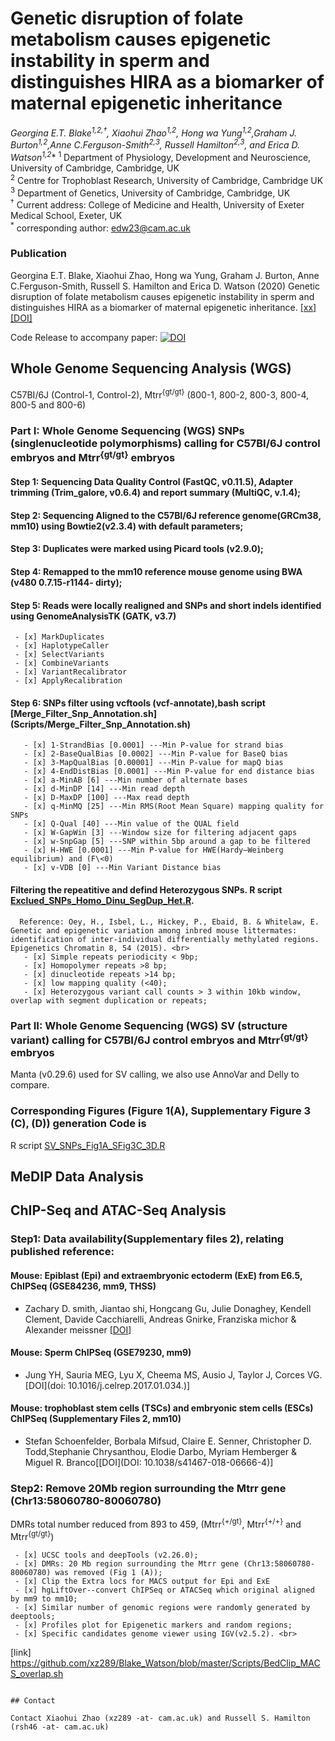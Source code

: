 # Genetic disruption of folate metabolism causes epigenetic instability in sperm and distinguishes HIRA as a biomarker of maternal epigenetic inheritance
**Georgina E.T. Blake<sup>1,2,†</sup>, Xiaohui Zhao<sup>1,2</sup>, Hong wa Yung<sup>1,2</sup>,Graham J. Burton<sup>1,2</sup>,Anne C.Ferguson-Smith<sup>2,3</sup>,
Russell Hamilton<sup>2,3</sup>, and Erica D. Watson<sup>1,2*</sup>**
<sup>1</sup> Department of Physiology, Development and Neuroscience, University of Cambridge, Cambridge, UK <br>
<sup>2</sup> Centre for Trophoblast Research, University of Cambridge, Cambridge UK<br>
<sup>3</sup> Department of Genetics, University of Cambridge, Cambridge, UK<br>
<sup>†</sup> Current address: College of Medicine and Health, University of Exeter Medical School, Exeter, UK<br>
<sup>*</sup> corresponding author: edw23@cam.ac.uk<br>

### Publication ###

Georgina E.T. Blake, Xiaohui Zhao, Hong wa Yung, Graham J. Burton, Anne C.Ferguson-Smith, Russell S. Hamilton and Erica D. Watson (2020) Genetic disruption of folate metabolism causes epigenetic instability in sperm and distinguishes HIRA as a biomarker of maternal epigenetic inheritance. [[xx]](http://www.xx) [[DOI]](https://doi.org/xx)

Code Release to accompany paper: [![DOI](xx)](xx)


## Whole Genome Sequencing Analysis (WGS) <br>
 C57BI/6J (Control-1, Control-2), Mtrr<sup>{gt/gt}</sup> (800-1, 800-2, 800-3, 800-4, 800-5 and 800-6)
### Part I: Whole Genome Sequencing (WGS) SNPs (singlenucleotide polymorphisms) calling for C57BI/6J control embryos and Mtrr<sup>{gt/gt}</sup> embryos
#### Step 1: Sequencing Data Quality Control (FastQC, v0.11.5), Adapter trimming (Trim_galore, v0.6.4) and report summary (MultiQC, v.1.4);
#### Step 2: Sequencing Aligned to the C57Bl/6J reference genome(GRCm38, mm10) using Bowtie2(v2.3.4) with default parameters;
#### Step 3: Duplicates were marked using Picard tools (v2.9.0);
#### Step 4: Remapped to the mm10 reference mouse genome using BWA (v480 0.7.15-r1144- dirty);
#### Step 5: Reads were locally realigned and SNPs and short indels identified using GenomeAnalysisTK (GATK, v3.7) <br>
     - [x] MarkDuplicates
     - [x] HaplotypeCaller
     - [x] SelectVariants
     - [x] CombineVariants
     - [x] VariantRecalibrator
     - [x] ApplyRecalibration
#### Step 6: SNPs filter using vcftools (vcf-annotate),bash script [Merge_Filter_Snp_Annotation.sh] (Scripts/Merge_Filter_Snp_Annotation.sh) <br>
       - [x] 1-StrandBias [0.0001] ---Min P-value for strand bias
       - [x] 2-BaseQualBias [0.0002] ---Min P-value for BaseQ bias
       - [x] 3-MapQualBias [0.00001] ---Min P-value for mapQ bias
       - [x] 4-EndDistBias [0.0001] ---Min P-value for end distance bias
       - [x] a-MinAB [6] ---Min number of alternate bases
       - [x] d-MinDP [14] ---Min read depth
       - [x] D-MaxDP [100] ---Max read depth
       - [x] q-MinMQ [25] ---Min RMS(Root Mean Square) mapping quality for SNPs
       - [x] Q-Qual [40] ---Min value of the QUAL field
       - [x] W-GapWin [3] ---Window size for filtering adjacent gaps
       - [x] w-SnpGap [5] ---SNP within 5bp around a gap to be filtered
       - [x] H-HWE [0.0001] ---Min P-value for HWE(Hardy–Weinberg equilibrium) and (F\<0)
       - [x] v-VDB [0] ---Min Variant Distance bias
#### Filtering the repeatitive and defind Heterozygous SNPs. R script [Exclued_SNPs_Homo_Dinu_SegDup_Het.R](Scripts/Exclued_SNPs_Homo_Dinu_SegDup_Het.R).
      Reference: Oey, H., Isbel, L., Hickey, P., Ebaid, B. & Whitelaw, E. Genetic and epigenetic variation among inbred mouse littermates: identification of inter-individual differentially methylated regions. Epigenetics Chromatin 8, 54 (2015). <br>
       - [x] Simple repeats periodicity < 9bp;
       - [x] Homopolymer repeats >8 bp;
       - [x] dinucleotide repeats >14 bp;
       - [x] low mapping quality (<40);
       - [x] Heterozygous variant call counts > 3 within 10kb window, overlap with segment duplication or repeats;
### Part II: Whole Genome Sequencing (WGS) SV (structure variant) calling for C57BI/6J control embryos and Mtrr<sup>{gt/gt}</sup> embryos
Manta (v0.29.6) used for SV calling, we also use AnnoVar and Delly to compare.

### Corresponding Figures (Figure 1(A), Supplementary Figure 3 (C), (D)) generation Code is <br>
R script [SV_SNPs_Fig1A_SFig3C_3D.R](Scripts/SV_SNPs_Fig1A_SFig3C_3D.R)

## MeDIP Data Analysis <br>


## ChIP-Seq and ATAC-Seq Analysis <br>
### Step1: Data availability(Supplementary files 2), relating published reference:
#### Mouse: Epiblast (Epi) and extraembryonic ectoderm (ExE) from E6.5,  ChIPSeq (GSE84236, mm9, THSS)
* Zachary D. smith, Jiantao shi, Hongcang Gu, Julie Donaghey, Kendell Clement, Davide Cacchiarelli, Andreas Gnirke, Franziska michor & Alexander meissner [[DOI](doi:10.1038/nature23891)]
#### Mouse: Sperm ChIPSeq  (GSE79230, mm9)
* Jung YH, Sauria MEG, Lyu X, Cheema MS, Ausio J, Taylor J, Corces VG.[DOI](doi: 10.1016/j.celrep.2017.01.034.)]
#### Mouse: trophoblast stem cells (TSCs) and embryonic stem cells (ESCs) ChIPSeq (Supplementary Files 2, mm10)
* Stefan Schoenfelder, Borbala Mifsud, Claire E. Senner, Christopher D. Todd,Stephanie Chrysanthou, Elodie Darbo, Myriam Hemberger & Miguel R. Branco[[DOI](DOI: 10.1038/s41467-018-06666-4)]
### Step2: Remove 20Mb region surrounding the Mtrr gene (Chr13:58060780-80060780)
DMRs total number reduced from 893 to 459, (Mtrr<sup>{+/gt}</sup>, Mtrr<sup>{+/+}</sup> and Mtrr<sup>{gt/gt}</sup>)



     - [x] UCSC tools and deepTools (v2.26.0);
     - [x] DMRs: 20 Mb region surrounding the Mtrr gene (Chr13:58060780-80060780) was removed (Fig 1 (A));
     - [x] Clip the Extra locs for MACS output for Epi and ExE
     - [x] hgLiftOver--convert ChIPSeq or ATACSeq which original aligned by mm9 to mm10;
     - [x] Similar number of genomic regions were randomly generated by deeptools;
     - [x] Profiles plot for Epigenetic markers and random regions;
     - [x] Specific candidates genome viewer using IGV(v2.5.2). <br>
[link] https://github.com/xz289/Blake_Watson/blob/master/Scripts/BedClip_MACS_overlap.sh




````

## Contact

Contact Xiaohui Zhao (xz289 -at- cam.ac.uk) and Russell S. Hamilton (rsh46 -at- cam.ac.uk)
